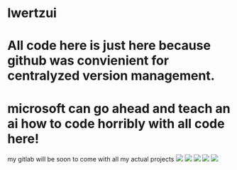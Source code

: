 # lwertzui
# All code here is just here because github was convienient for centralyzed version management.  
# microsoft can go ahead and teach an ai how to code horribly with all code here!  
my gitlab will be soon to come with all my actual projects
![](http://github-profile-summary-cards.vercel.app/api/cards/profile-details?username=lwertzui&theme=bear) 
![](http://github-profile-summary-cards.vercel.app/api/cards/repos-per-language?username=lwertzui&theme=bear) ![](http://github-profile-summary-cards.vercel.app/api/cards/most-commit-language?username=lwertzui&theme=bear) 
![](http://github-profile-summary-cards.vercel.app/api/cards/stats?username=lwertzui&theme=bear) ![](http://github-profile-summary-cards.vercel.app/api/cards/productive-time?username=lwertzui&theme=bear&utcOffset=8) 

